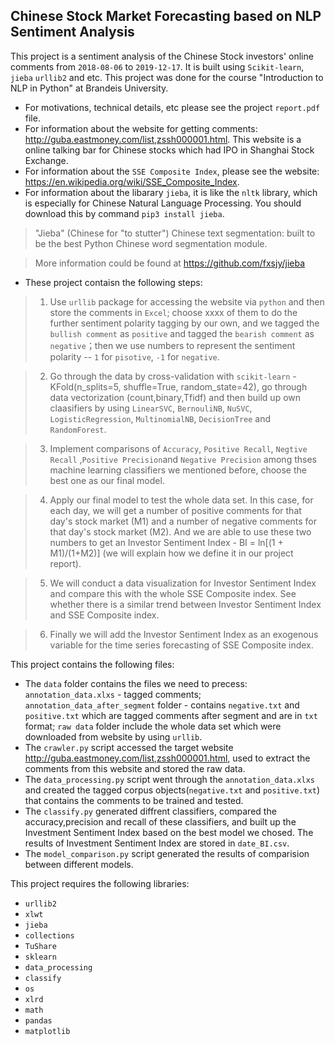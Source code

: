 ## Chinese Stock Market Forecasting based on NLP Sentiment Analysis

This project is a sentiment analysis of the Chinese Stock investors' online comments from `2018-08-06` to `2019-12-17`. It is built using `Scikit-learn`, `jieba` `urllib2` and etc. This project was done for the course "Introduction to NLP in Python" at Brandeis University.


- For motivations, technical details, etc please see the project `report.pdf` file. 
- For information about the website for getting comments: http://guba.eastmoney.com/list,zssh000001.html. This website is a online talking bar for Chinese stocks which had IPO in Shanghai Stock Exchange. 
- For information about the `SSE Composite Index`, please see the website: https://en.wikipedia.org/wiki/SSE_Composite_Index.
- For information about the libarary `jieba`, it is like the `nltk` library, which is especially for Chinese Natural Language Processing. You should download this by command `pip3 install jieba`. 
>  "Jieba" (Chinese for "to stutter") Chinese text segmentation: built to be the best Python Chinese word segmentation module.

>  More information could be found at https://github.com/fxsjy/jieba



* These project contaisn the following steps:

> 1. Use `urllib` package for accessing the website via `python` and then store the comments in `Excel`; choose xxxx of them to do the further sentiment polarity tagging by our own, and we tagged the `bullish comment` as `positive` and tagged the `bearish comment` as `negative`；then we use numbers to represent the sentiment polarity -- `1` for `pisotive`, `-1` for `negative`.  

> 2. Go through the data by cross-validation with `scikit-learn` - KFold(n_splits=5, shuffle=True, random_state=42), go through data vectorization (count,binary,Tfidf) and then build up own claasifiers by using `LinearSVC`, `BernouliNB`, `NuSVC`, `LogisticRegression`, `MultinomialNB`, `DecisionTree` and `RandomForest`. 

> 3. Implement comparisons of `Accuracy`, `Positive Recall`, `Negtive Recall` ,`Positive Precision`and `Negative Precision` among thses machine learning classifiers we mentioned before, choose the best one as our final model. 

> 4. Apply our final model to test the whole data set. In this case, for each day, we will get a number of positive comments for that day's stock market (M1) and a number of negative comments for that day's stock market (M2). And we are able to use these two numbers to get an Investor Sentiment Index - BI = ln[(1 + M1)/(1+M2)] (we will explain how we define it in our project report).

> 5. We will conduct a data visualization for Investor Sentiment Index and compare this with the whole SSE Composite index. See whether there is a similar trend between Investor Sentiment Index and SSE Composite index. 

> 6. Finally we will add the Investor Sentiment Index as an exogenous variable for the time series forecasting of SSE Composite index. 




This project contains the following files: 

* The `data` folder contains the files we need to precess: `annotation_data.xlxs` - tagged comments; `annotation_data_after_segment` folder - contains `negative.txt` and `positive.txt` which are tagged comments after segment and are in `txt` format; `raw data` folder include the whole data set which were downloaded from website by using `urllib`.
* The `crawler.py` script accessed the target website http://guba.eastmoney.com/list,zssh000001.html, used to extract the comments from this website and stored the raw data.
* The `data_processing.py` script went through the `annotation_data.xlxs` and created the tagged corpus objects(`negative.txt` and `positive.txt`) that contains the comments to be trained and tested. 
* The `classify.py` generated diffrent classifiers, compared the accuracy,precision and recall of these classifiers, and built up the Investment Sentiment Index based on the best model we chosed. The results of Investment Sentiment Index are stored in `date_BI.csv`. 
* The `model_comparison.py` script generated the results of comparision between different models.







This project requires the following libraries:
* `urllib2`
* `xlwt`
* `jieba`
* `collections`
* `TuShare`
* `sklearn`
* `data_processing`
* `classify`
* `os`
* `xlrd`
* `math`
* `pandas`
* `matplotlib`

